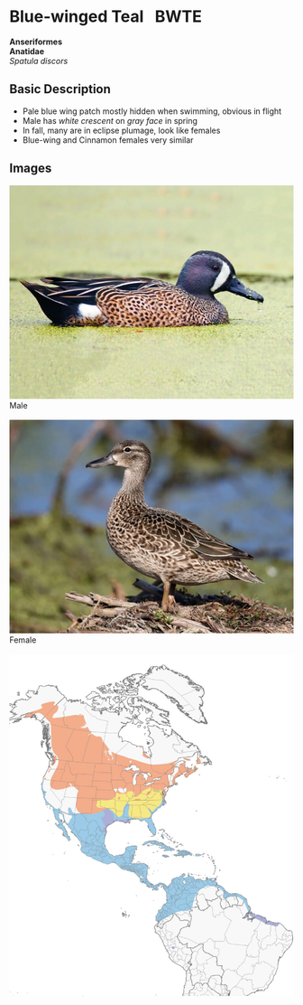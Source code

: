 # Blue-winged Teal &nbsp; BWTE
**Anseriformes**<br>
**Anatidae**<br>
 *Spatula discors*

## Basic Description
- Pale blue wing patch mostly hidden when swimming, obvious in flight
- Male has *white crescent* on *gray face* in spring
- In fall, many are in eclipse plumage, look like females
- Blue-wing and Cinnamon females very similar


## Images
<!---Don't forget to add the details--->
![TAG](BWTE.male.jpg)<br>
Male <br><br>
![TAG](BWTE.female.jpg)<br>
Female <br><br>
![Range Map](BWTE.map.jpg)
